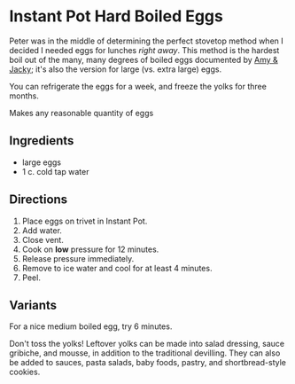[Instant Pot]: ../indices/instantPot.html

# Instant Pot Hard Boiled Eggs

Peter was in the middle of determining the perfect stovetop method when I decided I needed eggs for lunches *right away*.  This method is the hardest boil out of the many, many degrees of boiled eggs documented by [Amy & Jacky](https://www.pressurecookrecipes.com/pressure-cooker-soft-hard-boiled-eggs/); it's also the version for large (vs. extra large) eggs.

You can refrigerate the eggs for a week, and freeze the yolks for three months.

Makes any reasonable quantity of eggs

## Ingredients

* large eggs
* 1 c. cold tap water

## Directions

1. Place eggs on trivet in Instant Pot.
2. Add water.
3. Close vent.
4. Cook on **low** pressure for 12 minutes.
5. Release pressure immediately.
6. Remove to ice water and cool for at least 4 minutes.
7. Peel.

## Variants

For a nice medium boiled egg, try 6 minutes.

Don't toss the yolks!  Leftover yolks can be made into salad dressing, sauce gribiche, and mousse, in addition to the traditional devilling.  They can also be added to sauces, pasta salads, baby foods, pastry, and shortbread-style cookies.
